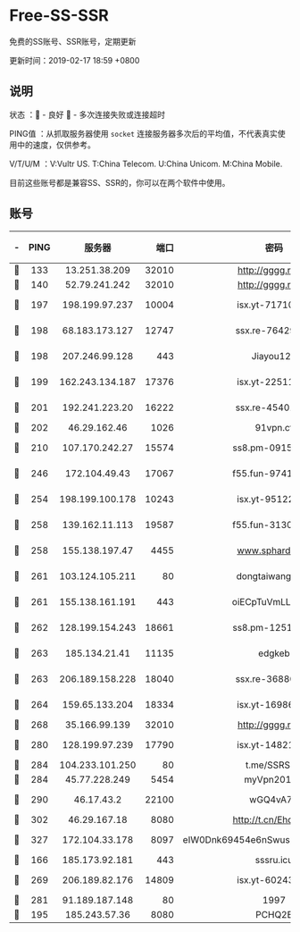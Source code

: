 # Free-SS-SSR

免费的SS账号、SSR账号，定期更新

更新时间：2019-02-17 18:59 +0800

## 说明

状态     ：🙂 - 良好 🙁 - 多次连接失败或连接超时

PING值   ：从抓取服务器使用 `socket` 连接服务器多次后的平均值，不代表真实使用中的速度，仅供参考。

V/T/U/M  ：V:Vultr US. T:China Telecom. U:China Unicom. M:China Mobile.

目前这些账号都是兼容SS、SSR的，你可以在两个软件中使用。

## 账号

|-|PING|服务器|端口|密码|加密方式|区域|V/T/U/M|
|:----:|:----:|:-----:|-----:|:----:|:----:|:----:|:----:|
|🙂|133|13.251.38.209|32010|http://gggg.rocks|chacha20|SG|9↑/10↑/10↑/10↑|
|🙂|140|52.79.241.242|32010|http://gggg.rocks|chacha20|KR|8↑/9↑/10↑/9↑|
|🙂|197|198.199.97.237|10004|isx.yt-71710989|aes-256-cfb|US|9↑/9↑/9↑/9↑|
|🙂|198|68.183.173.127|12747|ssx.re-76429621|aes-256-cfb|US|10↑/10↑/10↑/10↑|
|🙂|198|207.246.99.128|443|Jiayou123|aes-256-cfb|US|7↑/10↑/10↑/10↑|
|🙂|199|162.243.134.187|17376|isx.yt-22511137|aes-256-cfb|US|9↑/9↑/9↑/9↑|
|🙂|201|192.241.223.20|16222|ssx.re-45401447|aes-256-cfb|US|10↑/10↑/10↑/10↑|
|🙂|202|46.29.162.46|1026|91vpn.cf|rc4-md5|RU|10↑/8↑/10↑/10↑|
|🙂|210|107.170.242.27|15574|ss8.pm-09158696|aes-256-cfb|US|10↑/10↑/10↑/10↑|
|🙂|246|172.104.49.43|17067|f55.fun-97414411|aes-256-cfb|SG|10↑/10↑/10↑/10↑|
|🙂|254|198.199.100.178|10243|isx.yt-95122383|aes-256-cfb|US|9↑/9↑/9↑/9↑|
|🙂|258|139.162.11.113|19587|f55.fun-31300313|aes-256-cfb|SG|10↑/10↑/10↑/10↑|
|🙂|258|155.138.197.47|4455|www.sphard.com|aes-256-cfb|US|9↑/10↑/9↑/10↑|
|🙂|261|103.124.105.211|80|dongtaiwang.com|aes-256-cfb|US|9↑/10↑/10↑/10↑|
|🙂|261|155.138.161.191|443|oiECpTuVmLLxk4Ts|aes-256-cfb|US|10↑/10↑/10↑/10↑|
|🙂|262|128.199.154.243|18661|ss8.pm-12519493|aes-256-cfb|SG|10↑/10↑/10↑/10↑|
|🙂|263|185.134.21.41|11135|edgkeb|aes-256-cfb|GB|10↑/9↓/10↑/9↓|
|🙂|263|206.189.158.228|18040|ssx.re-36880282|aes-256-cfb|SG|10↑/10↑/10↑/10↑|
|🙂|264|159.65.133.204|18334|isx.yt-16986741|aes-256-cfb|SG|9↑/9↑/9↑/9↑|
|🙂|268|35.166.99.139|32010|http://gggg.rocks|chacha20|US|10↑/9↑/10↑/10↑|
|🙂|280|128.199.97.239|17790|isx.yt-14821817|aes-256-cfb|SG|9↑/9↑/9↑/9↑|
|🙂|284|104.233.101.250|80|t.me/SSRSUB|rc4-md5|CA|10↑/10↑/10↑/10↑|
|🙂|284|45.77.228.249|5454|myVpn2019[]|rc4-md5|GB|10↑/10↑/10↑/10↑|
|🙂|290|46.17.43.2|22100|wGQ4vA7D|aes-256-gcm|RU|5↑/10↑/10↑/10↑|
|🙂|302|46.29.167.18|8080|http://t.cn/EhdmTxe|rc4-md5|RU|10↑/10↑/10↑/10↑|
|🙂|327|172.104.33.178|8097|eIW0Dnk69454e6nSwuspv9DmS201tQ0D|aes-256-cfb|SG|10↑/10↑/10↑/10↑|
|🙂|166|185.173.92.181|443|sssru.icu|rc4-md5|RU|9↑/10↑/9↑/9↑|
|🙂|269|206.189.82.176|14809|isx.yt-60243867|aes-256-cfb|SG|9↑/9↑/9↑/9↑|
|🙂|281|91.189.187.148|80|1997|chacha20|US|10↑/10↑/10↑/10↑|
|🙁|195|185.243.57.36|8080|PCHQ2E|rc4-md5|US|9↑/9↑/8↑/10↑|
